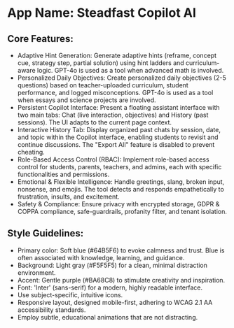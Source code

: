 # **App Name**: Steadfast Copilot AI

## Core Features:

- Adaptive Hint Generation: Generate adaptive hints (reframe, concept cue, strategy step, partial solution) using hint ladders and curriculum-aware logic. GPT-4o is used as a tool when advanced math is involved.
- Personalized Daily Objectives: Create personalized daily objectives (2-5 questions) based on teacher-uploaded curriculum, student performance, and logged misconceptions. GPT-4o is used as a tool when essays and science projects are involved.
- Persistent Copilot Interface: Present a floating assistant interface with two main tabs: Chat (live interaction, objectives) and History (past sessions). The UI adapts to the current page context.
- Interactive History Tab: Display organized past chats by session, date, and topic within the Copilot interface, enabling students to revisit and continue discussions. The "Export All" feature is disabled to prevent cheating.
- Role-Based Access Control (RBAC): Implement role-based access control for students, parents, teachers, and admins, each with specific functionalities and permissions.
- Emotional & Flexible Intelligence: Handle greetings, slang, broken input, nonsense, and emojis. The tool detects and responds empathetically to frustration, insults, and excitement.
- Safety & Compliance: Ensure privacy with encrypted storage, GDPR & COPPA compliance, safe-guardrails, profanity filter, and tenant isolation.

## Style Guidelines:

- Primary color: Soft blue (#64B5F6) to evoke calmness and trust. Blue is often associated with knowledge, learning, and guidance.
- Background: Light gray (#F5F5F5) for a clean, minimal distraction environment.
- Accent: Gentle purple (#BA68C8) to stimulate creativity and inspiration.
- Font: 'Inter' (sans-serif) for a modern, highly readable interface.
- Use subject-specific, intuitive icons.
- Responsive layout, designed mobile-first, adhering to WCAG 2.1 AA accessibility standards.
- Employ subtle, educational animations that are not distracting.